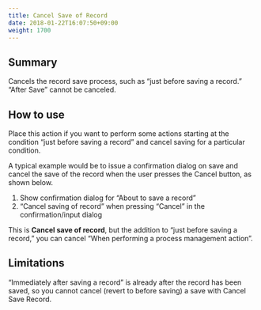 ```yaml
---
title: Cancel Save of Record
date: 2018-01-22T16:07:50+09:00
weight: 1700
---
```

## Summary

Cancels the record save process, such as “just before saving a record.” “After Save” cannot be canceled.

## How to use

Place this action if you want to perform some actions starting at the condition “just before saving a record” and cancel saving for a particular condition.

A typical example would be to issue a confirmation dialog on save and cancel the save of the record when the user presses the Cancel button, as shown below.

1.	Show confirmation dialog for “About to save a record”
2.	“Cancel saving of record” when pressing “Cancel” in the confirmation/input dialog

This is **Cancel save of record**, but the addition to “just before saving a record,” you can cancel “When performing a process management action”.

## Limitations

“Immediately after saving a record” is already after the record has been saved, so you cannot cancel (revert to before saving) a save with Cancel Save Record.
